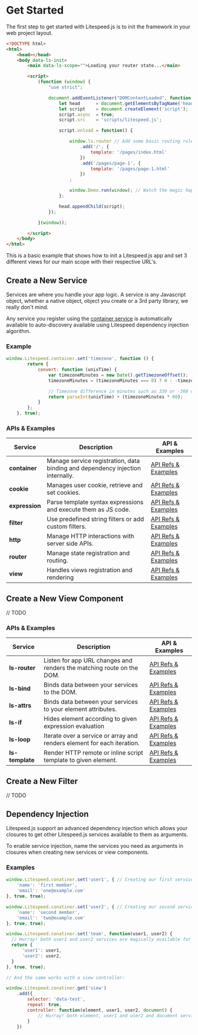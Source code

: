 # Get Started

The first step to get started with Litespeed.js is to init the framework in your web project layout.

```html
<!DOCTYPE html>
<html>
    <head></head>
    <body data-ls-init>
        <main data-ls-scope="">Loading your router state...</main>

        <script>
            (function (window) {
                "use strict";

                document.addEventListener("DOMContentLoaded", function() {
                    let head      = document.getElementsByTagName('head')[0];
                    let script    = document.createElement('script');
                    script.async  = true;
                    script.src    = 'scripts/litespeed.js';

                    script.onload = function() {

                        window.ls.router // Add some basic routing rules
                            .add('/', {
                                template: '/pages/index.html'
                            })
                            .add('/pages/page-1', {
                                template: '/pages/page-1.html'
                            })
                        ;

                        window.Demo.run(window); // Watch the magic happens
                    };

                    head.appendChild(script);
                });

            }(window));

        </script>
    </body>
</html>
```

This is a basic example that shows how to init a Litespeed.js app and set 3 different views for our main scope with their respective URL's.

## Create a New Service

Services are where you handle your app logic. A service is any Javascript object, whether a native object, object you create or a 3rd party library, we really don't mind.

Any service you register using the [container service](/docs/services/container.md) is automatically available to auto-discovery available using Litespeed dependency injection algorithm.  

### Example

```js
window.Litespeed.container.set('timezone', function () {
        return {
            convert: function (unixTime) {
                var timezoneMinutes = new Date().getTimezoneOffset();
                timezoneMinutes = (timezoneMinutes === 0) ? 0 : -timezoneMinutes;

                // Timezone difference in minutes such as 330 or -360 or 0
                return parseInt(unixTime) + (timezoneMinutes * 60);
            }
        };
    }, true);
```

### APIs & Examples

Service | Description | API & Examples
--- | --- | ---
**container** | Manage service registration, data binding and dependency injection internally. | [API Refs & Examples](/docs/services/container.md)
**cookie** | Manages user cookie, retrieve and set cookies. | [API Refs & Examples](/docs/services/cookie.md)
**expression** | Parse template syntax expressions and execute them as JS code. | [API Refs & Examples](/docs/services/expression.md)
**filter** | Use predefined string filters or add custom filters. | [API Refs & Examples](/docs/services/filter.md)
**http** | Manage HTTP interactions with server side APIs. | [API Refs & Examples](/docs/services/http.md)
**router** | Manage state registration and routing. | [API Refs & Examples](/docs/services/router.md)
**view** | Handles views registration and rendering | [API Refs & Examples](#/docs/services/view.md)

## Create a New View Component

// TODO

### APIs & Examples

Service | Description | API & Examples
--- | --- | ---
**ls-router** | Listen for app URL changes and renders the matching route on the DOM. | [API Refs & Examples](/docs/view/init.md)
**ls-bind** | Binds data between your services to the DOM. | [API Refs & Examples](/docs/views/echo.md)
**ls-attrs** | Binds data between your services to your element attributes. | [API Refs & Examples](/docs/views/echo.md)
**ls-if** | Hides element according to given expression evaluation | [API Refs & Examples](/docs/views/if.md)
**ls-loop** | Iterate over a service or array and renders element for each iteration. | [API Refs & Examples](/docs/views/loop.md)
**ls-template** | Render HTTP remote or inline script template to given element. | [API Refs & Examples](/docs/views/template.md)


## Create a New Filter

// TODO

## Dependency Injection

Litespeed.js support an advanced dependency injection which allows your closures to get other Litespeed.js services available to them as arguments.

To enable service injection, name the services you need as arguments in closures when creating new services or view components.

### Examples

```js
window.Litespeed.conatiner.set('user1', { // Creating our first service
    'name': 'first member',
    'email': 'one@example.com'
}, true, true);

window.Litespeed.conatiner.set('user2', { // Creating our second service
    'name': 'second member',
    'email': 'two@example.com'
}, true, true);

window.Litespeed.conatiner.set('team', function(user1, user2) {
  // Hurray! both user1 and user2 services are magically available for us! 
  return {
      'user1': user1,
      'user2': user2,
  }
}, true, true);

// And the same works with a view controller:

window.Litespeed.conatiner.get('view')
    .add({
        selector: 'data-test',
        repeat: true,
        controller: function(element, user1, user2, document) {
            // Hurray! both element, user1 and user2 and document services are all magically available for us!
        }
    })

``` 